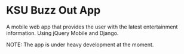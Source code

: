 KSU Buzz Out App
============

A mobile web app that provides the user with the latest entertainment information. Using jQuery Mobile and Django.

NOTE: The app is under heavy development at the moment. 